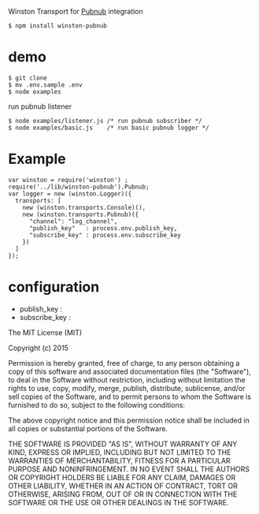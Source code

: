Winston Transport for [Pubnub](https://www.pubnub.com) integration

    $ npm install winston-pubnub

demo
====

    $ git clone 
    $ mv .env.sample .env
    $ node examples

run pubnub listener

    $ node examples/listener.js /* run pubnub subscriber */
    $ node examples/basic.js    /* run basic pubnub logger */

Example
=======

    var winston = require('winston') ;
    require('../lib/winston-pubnub').Pubnub;
    var logger = new (winston.Logger)({
      transports: [
        new (winston.transports.Console)(),
        new (winston.transports.Pubnub)({
          "channel": "log_channel",
          "publish_key"   : process.env.publish_key,
          "subscribe_key" : process.env.subscribe_key
        })
      ]
    });

configuration
=============
 * publish_key : 
 * subscribe_key : 


The MIT License (MIT)

Copyright (c) 2015

Permission is hereby granted, free of charge, to any person obtaining a copy of this software and associated documentation files (the "Software"), to deal in the Software without restriction, including without limitation the rights to use, copy, modify, merge, publish, distribute, sublicense, and/or sell copies of the Software, and to permit persons to whom the Software is furnished to do so, subject to the following conditions:

The above copyright notice and this permission notice shall be included in all copies or substantial portions of the Software.

THE SOFTWARE IS PROVIDED "AS IS", WITHOUT WARRANTY OF ANY KIND, EXPRESS OR IMPLIED, INCLUDING BUT NOT LIMITED TO THE WARRANTIES OF MERCHANTABILITY, FITNESS FOR A PARTICULAR PURPOSE AND NONINFRINGEMENT. IN NO EVENT SHALL THE AUTHORS OR COPYRIGHT HOLDERS BE LIABLE FOR ANY CLAIM, DAMAGES OR OTHER LIABILITY, WHETHER IN AN ACTION OF CONTRACT, TORT OR OTHERWISE, ARISING FROM, OUT OF OR IN CONNECTION WITH THE SOFTWARE OR THE USE OR OTHER DEALINGS IN THE SOFTWARE.